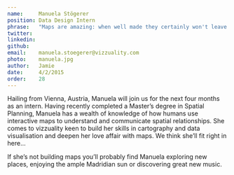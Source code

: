 ```yaml
---
name:     Manuela Stögerer  
position: Data Design Intern  
phrase:   "Maps are amazing: when well made they certainly won't leave you unaffected"  
twitter:    
linkedin:   
github:		
email:    manuela.stoegerer@vizzuality.com  
photo:    manuela.jpg  
author:   Jamie  
date:     4/2/2015  
order:    28  
---
```


Hailing from Vienna, Austria, Manuela will join us for the next four months as an intern. Having recently completed a Master’s degree in Spatial Planning, Manuela has a wealth of knowledge of how humans use interactive maps to understand and communicate spatial relationships. She comes to vizzuality keen to build her skills in cartography and data visualisation and deepen her love affair with maps. We think she’ll fit right in here... 

If she’s not building maps you’ll probably find Manuela exploring new places, enjoying the ample Madridian sun or discovering great new music. 
